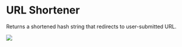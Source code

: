 # URL Shortener
Returns a shortened hash string that redirects to user-submitted URL.

![](https://i.imgur.com/Ze7lMIK.gifv)
